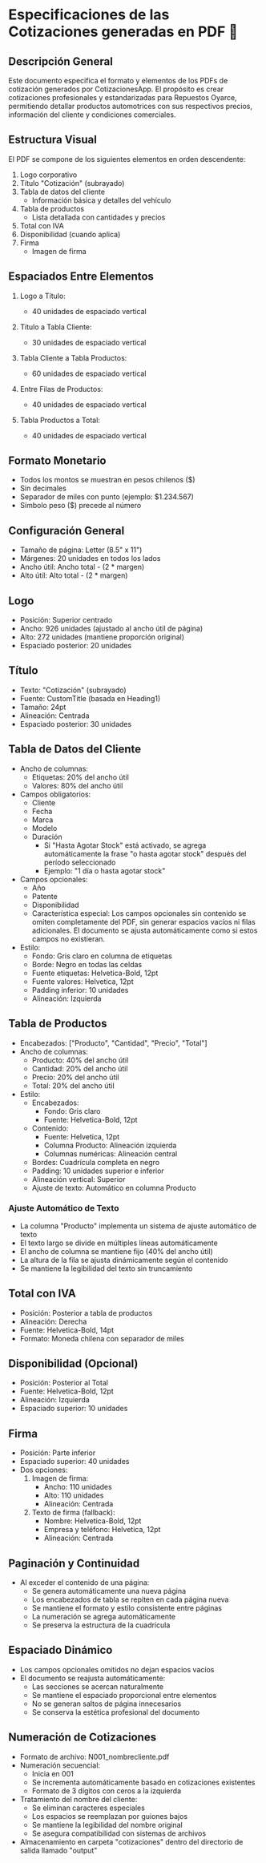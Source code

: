 # Especificaciones de las Cotizaciones generadas en PDF 📄

## Descripción General

Este documento especifica el formato y elementos de los PDFs de cotización generados por CotizacionesApp. El propósito es crear cotizaciones profesionales y estandarizadas para Repuestos Oyarce, permitiendo detallar productos automotrices con sus respectivos precios, información del cliente y condiciones comerciales.

## Estructura Visual

El PDF se compone de los siguientes elementos en orden descendente:

1. Logo corporativo
2. Título "Cotización" (subrayado)
3. Tabla de datos del cliente
   - Información básica y detalles del vehículo
4. Tabla de productos
   - Lista detallada con cantidades y precios
5. Total con IVA
6. Disponibilidad (cuando aplica)
7. Firma
   - Imagen de firma

## Espaciados Entre Elementos

1. Logo a Título:
   - 40 unidades de espaciado vertical

2. Título a Tabla Cliente:
   - 30 unidades de espaciado vertical

3. Tabla Cliente a Tabla Productos:
   - 60 unidades de espaciado vertical

4. Entre Filas de Productos:
   - 40 unidades de espaciado vertical

5. Tabla Productos a Total:
   - 40 unidades de espaciado vertical

## Formato Monetario

- Todos los montos se muestran en pesos chilenos ($)
- Sin decimales
- Separador de miles con punto (ejemplo: $1.234.567)
- Símbolo peso ($) precede al número

## Configuración General

- Tamaño de página: Letter (8.5" x 11")
- Márgenes: 20 unidades en todos los lados
- Ancho útil: Ancho total - (2 * margen)
- Alto útil: Alto total - (2 * margen)

## Logo

- Posición: Superior centrado
- Ancho: 926 unidades (ajustado al ancho útil de página)
- Alto: 272 unidades (mantiene proporción original)
- Espaciado posterior: 20 unidades

## Título

- Texto: "Cotización" (subrayado)
- Fuente: CustomTitle (basada en Heading1)
- Tamaño: 24pt
- Alineación: Centrada
- Espaciado posterior: 30 unidades

## Tabla de Datos del Cliente

- Ancho de columnas:
  - Etiquetas: 20% del ancho útil
  - Valores: 80% del ancho útil
- Campos obligatorios:
  - Cliente
  - Fecha
  - Marca
  - Modelo
  - Duración
    - Si "Hasta Agotar Stock" está activado, se agrega automáticamente la frase "o hasta agotar stock" después del período seleccionado
    - Ejemplo: "1 día o hasta agotar stock"
- Campos opcionales:
  - Año
  - Patente
  - Disponibilidad
  - Característica especial: Los campos opcionales sin contenido se omiten completamente del PDF, sin generar espacios vacíos ni filas adicionales. El documento se ajusta automáticamente como si estos campos no existieran.
- Estilo:
  - Fondo: Gris claro en columna de etiquetas
  - Borde: Negro en todas las celdas
  - Fuente etiquetas: Helvetica-Bold, 12pt
  - Fuente valores: Helvetica, 12pt
  - Padding inferior: 10 unidades
  - Alineación: Izquierda

## Tabla de Productos

- Encabezados: ["Producto", "Cantidad", "Precio", "Total"]
- Ancho de columnas:
  - Producto: 40% del ancho útil
  - Cantidad: 20% del ancho útil
  - Precio: 20% del ancho útil
  - Total: 20% del ancho útil
- Estilo:
  - Encabezados:
    - Fondo: Gris claro
    - Fuente: Helvetica-Bold, 12pt
  - Contenido:
    - Fuente: Helvetica, 12pt
    - Columna Producto: Alineación izquierda
    - Columnas numéricas: Alineación central
  - Bordes: Cuadrícula completa en negro
  - Padding: 10 unidades superior e inferior
  - Alineación vertical: Superior
  - Ajuste de texto: Automático en columna Producto

### Ajuste Automático de Texto

- La columna "Producto" implementa un sistema de ajuste automático de texto
- El texto largo se divide en múltiples líneas automáticamente
- El ancho de columna se mantiene fijo (40% del ancho útil)
- La altura de la fila se ajusta dinámicamente según el contenido
- Se mantiene la legibilidad del texto sin truncamiento

## Total con IVA

- Posición: Posterior a tabla de productos
- Alineación: Derecha
- Fuente: Helvetica-Bold, 14pt
- Formato: Moneda chilena con separador de miles

## Disponibilidad (Opcional)

- Posición: Posterior al Total
- Fuente: Helvetica-Bold, 12pt
- Alineación: Izquierda
- Espaciado superior: 10 unidades

## Firma

- Posición: Parte inferior
- Espaciado superior: 40 unidades
- Dos opciones:
  1. Imagen de firma:
     - Ancho: 110 unidades
     - Alto: 110 unidades
     - Alineación: Centrada
  2. Texto de firma (fallback):
     - Nombre: Helvetica-Bold, 12pt
     - Empresa y teléfono: Helvetica, 12pt
     - Alineación: Centrada

## Paginación y Continuidad

- Al exceder el contenido de una página:
  - Se genera automáticamente una nueva página
  - Los encabezados de tabla se repiten en cada página nueva
  - Se mantiene el formato y estilo consistente entre páginas
  - La numeración se agrega automáticamente
  - Se preserva la estructura de la cuadrícula

## Espaciado Dinámico

- Los campos opcionales omitidos no dejan espacios vacíos
- El documento se reajusta automáticamente:
  - Las secciones se acercan naturalmente
  - Se mantiene el espaciado proporcional entre elementos
  - No se generan saltos de página innecesarios
  - Se conserva la estética profesional del documento

## Numeración de Cotizaciones

- Formato de archivo: N001_nombrecliente.pdf
- Numeración secuencial:
  - Inicia en 001
  - Se incrementa automáticamente basado en cotizaciones existentes
  - Formato de 3 dígitos con ceros a la izquierda
- Tratamiento del nombre del cliente:
  - Se eliminan caracteres especiales
  - Los espacios se reemplazan por guiones bajos
  - Se mantiene la legibilidad del nombre original
  - Se asegura compatibilidad con sistemas de archivos
- Almacenamiento en carpeta "cotizaciones" dentro del directorio de salida llamado "output"
